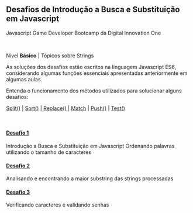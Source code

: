 ## Desafios de Introdução a Busca e Substituição em Javascript

Javascript Game Developer Bootcamp da Digital Innovation One

<br/>

Nivel **Básico** | Tópicos sobre Strings

As soluções dos desafios estão escritos na linguagem Javascript ES6, considerando algumas funções essenciais apresentadas anteriormente em algumas aulas.

Entenda o funcionamento dos métodos utilizados para solucionar alguns desafios:

[Split()]() | [Sort()]() | [Replace()]() | [Match]() | [Push()]() | [Test()]()

<br/>

#### [Desafio 1](1-IntroducaoBuscaSubstituicao.js)

Introdução a Busca e Substituição em Javascript
Ordenando palavras utilizando o tamanho de caracteres

#### [Desafio 2](1-EncontreAmaiorSubstring.js)

Analisando e encontrando a maior substring das strings processadas

#### [Desafio 3](3-ValidadorDeSenha.js)

Verificando caracteres e validando senhas
